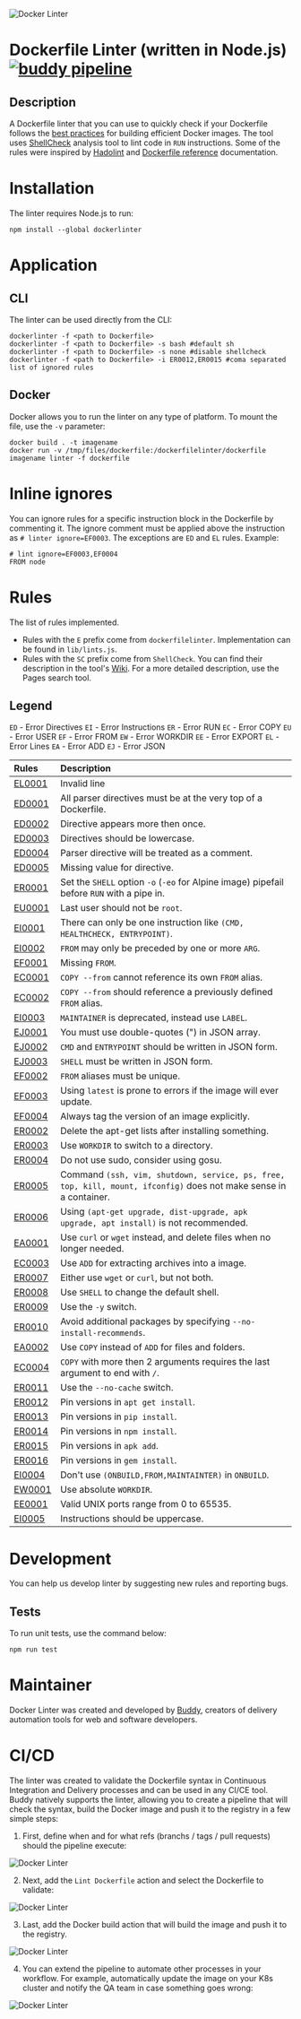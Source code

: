 ![Docker Linter](assets/images/docker-linter-cover.png)
# Dockerfile Linter (written in Node.js) [![buddy pipeline](https://app.buddy.works/buddy-works/dockerfile-linter/pipelines/pipeline/243198/badge.svg?token=be04e77cb21d0e7e611853e903e521ba233e01d46699a1e6dc00f85a853cbdd6 "buddy pipeline")](https://app.buddy.works/buddy-works/dockerfile-linter/pipelines/pipeline/243198)
## Description

A Dockerfile linter that you can use to quickly check if your Dockerfile follows the [best practices](https://docs.docker.com/develop/develop-images/dockerfile_best-practices/) for building efficient Docker images. The tool uses [ShellCheck](https://github.com/koalaman/shellcheck) analysis tool to lint code in `RUN` instructions. Some of the rules were inspired by [Hadolint](https://github.com/hadolint/hadolint) and [Dockerfile reference](https://docs.docker.com/engine/reference/builder/) documentation.

# Installation
The linter requires Node.js to run:

````
npm install --global dockerlinter
````

# Application
## CLI

The linter can be used directly from the CLI:

````
dockerlinter -f <path to Dockerfile>
dockerlinter -f <path to Dockerfile> -s bash #default sh
dockerlinter -f <path to Dockerfile> -s none #disable shellcheck
dockerlinter -f <path to Dockerfile> -i ER0012,ER0015 #coma separated list of ignored rules
````

## Docker
Docker allows you to run the linter on any type of platform. To mount the file, use the `-v` parameter:

````
docker build . -t imagename
docker run -v /tmp/files/dockerfile:/dockerfilelinter/dockerfile imagename linter -f dockerfile
````

# Inline ignores
You can ignore rules for a specific instruction block in the Dockerfile by commenting it. The ignore comment must be applied above the instruction as `# linter ignore=EF0003`. The exceptions are `ED` and `EL` rules. Example:

````
# lint ignore=EF0003,EF0004
FROM node
````

# Rules
The list of rules implemented.

- Rules with the `E` prefix come from `dockerfilelinter`. Implementation can be found in `lib/lints.js`.
- Rules with the `SC` prefix come from `ShellCheck`. You can find their description in the tool's [Wiki](https://github.com/koalaman/shellcheck/wiki/). For a more detailed description, use the Pages search tool.

## Legend

`ED` - Error Directives
`EI` - Error Instructions
`ER` - Error RUN
`EC` - Error COPY
`EU` - Error USER
`EF` - Error FROM
`EW` - Error WORKDIR
`EE` - Error EXPORT
`EL` - Error Lines
`EA` - Error ADD
`EJ` - Error JSON


| Rules       | Description                                                                                            |
|:-------------|:-------------------------------------------------------------------------------------------------|
|[EL0001](Rules.md#EL0001)    | Invalid line
|[ED0001](Rules.md#ED0001)    | All parser directives must be at the very top of a Dockerfile.
|[ED0002](Rules.md#ED0002)    | Directive appears more then once.
|[ED0003](Rules.md#ED0003)    | Directives should be lowercase.
|[ED0004](Rules.md#ED0004)    | Parser directive will be treated as a comment.
|[ED0005](Rules.md#ED0005)    | Missing value for directive.
|[ER0001](Rules.md#ER0001)    | Set the `SHELL` option `-o` (`-eo` for Alpine image) pipefail before `RUN` with a pipe in.
|[EU0001](Rules.md#EU0001)    | Last user should not be `root`.
|[EI0001](Rules.md#EI0001)    | There can only be one instruction like `(CMD, HEALTHCHECK, ENTRYPOINT)`.
|[EI0002](Rules.md#EI0002)    | `FROM` may only be preceded by one or more `ARG`.
|[EF0001](Rules.md#EF0001)    | Missing `FROM`.
|[EC0001](Rules.md#EC0001)    | `COPY --from` cannot reference its own `FROM` alias.
|[EC0002](Rules.md#EC0002)    | `COPY --from` should reference a previously defined `FROM` alias.
|[EI0003](Rules.md#EI0003)    | `MAINTAINER` is deprecated, instead use `LABEL`.
|[EJ0001](Rules.md#EJ0001)    | You must use double-quotes (") in JSON array.
|[EJ0002](Rules.md#EJ0002)    | `CMD` and `ENTRYPOINT` should be written in JSON form.
|[EJ0003](Rules.md#EJ0003)    | `SHELL` must be written in JSON form.
|[EF0002](Rules.md#EF0002)    | `FROM` aliases must be unique.
|[EF0003](Rules.md#EF0003)    | Using `latest` is prone to errors if the image will ever update.
|[EF0004](Rules.md#EF0004)    | Always tag the version of an image explicitly.
|[ER0002](Rules.md#ER0002)    | Delete the apt-get lists after installing something.
|[ER0003](Rules.md#ER0003)    | Use `WORKDIR` to switch to a directory.
|[ER0004](Rules.md#ER0004)    | Do not use sudo, consider using gosu.
|[ER0005](Rules.md#ER0005)    | Command `(ssh, vim, shutdown, service, ps, free, top, kill, mount, ifconfig)` does not make sense in a container.
|[ER0006](Rules.md#ER0006)    | Using `(apt-get upgrade, dist-upgrade, apk upgrade, apt install)` is not recommended.
|[EA0001](Rules.md#EA0001)    | Use `curl` or `wget` instead, and delete files when no longer needed.
|[EC0003](Rules.md#EC0003)    | Use `ADD` for extracting archives into a image.
|[ER0007](Rules.md#ER0007)    | Either use `wget` or `curl`, but not both.
|[ER0008](Rules.md#ER0008)    | Use `SHELL` to change the default shell.
|[ER0009](Rules.md#ER0009)    | Use the `-y` switch.
|[ER0010](Rules.md#ER0010)    | Avoid additional packages by specifying `--no-install-recommends`.
|[EA0002](Rules.md#EA0002)    | Use `COPY` instead of `ADD` for files and folders.
|[EC0004](Rules.md#EC0004)    | `COPY` with more then 2 arguments requires the last argument to end with `/`.
|[ER0011](Rules.md#ER0011)    | Use the `--no-cache` switch.
|[ER0012](Rules.md#ER0012)    | Pin versions in `apt get install`.
|[ER0013](Rules.md#ER0013)    | Pin versions in `pip install`.
|[ER0014](Rules.md#ER0014)    | Pin versions in `npm install`.
|[ER0015](Rules.md#ER0015)    | Pin versions in `apk add`.
|[ER0016](Rules.md#ER0016)    | Pin versions in `gem install`.
|[EI0004](Rules.md#EI0004)    | Don't use `(ONBUILD,FROM,MAINTAINTER)` in `ONBUILD`.
|[EW0001](Rules.md#EW0001)    | Use absolute `WORKDIR`.
|[EE0001](Rules.md#EE0001)    | Valid UNIX ports range from 0 to 65535.
|[EI0005](Rules.md#EI0005)    | Instructions should be uppercase.

# Development
You can help us develop linter by suggesting new rules and reporting bugs.

## Tests
To run unit tests, use the command below:
````
npm run test
````

# Maintainer
Docker Linter was created and developed by [Buddy](https://buddy.works?utm_source=github&utm_medium=referral&utm_campaign=dockerlinter&utm_content=readme), creators of delivery automation tools for web and software developers.

# CI/CD
The linter was created to validate the Dockerfile syntax in Continuous Integration and Delivery processes and can be used in any CI/CE tool. Buddy natively supports the linter, allowing you to create a pipeline that will check the syntax, build the Docker image and push it to the registry in a few simple steps:

1. First, define when and for what refs (branchs / tags / pull requests) should the pipeline execute:

![Docker Linter](assets/images/docker-linter-1.png)

2. Next, add the `Lint Dockerfile` action and select the Dockerfile to validate:

![Docker Linter](assets/images/docker-linter-2.png)

3. Last, add the Docker build action that will build the image and push it to the registry.

![Docker Linter](assets/images/docker-linter-3.png)

4. You can extend the pipeline to automate other processes in your workflow. For example, automatically update the image on your K8s cluster and notify the QA team in case something goes wrong:

![Docker Linter](assets/images/docker-linter-4.png)
